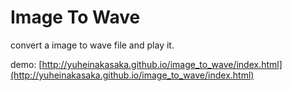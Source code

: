 # Image To Wave

convert a image to wave file and play it.

demo: [http://yuheinakasaka.github.io/image_to_wave/index.html](http://yuheinakasaka.github.io/image_to_wave/index.html)
